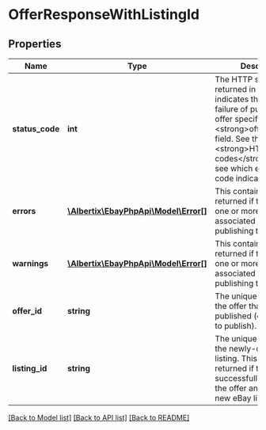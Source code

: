# OfferResponseWithListingId

## Properties
Name | Type | Description | Notes
------------ | ------------- | ------------- | -------------
**status_code** | **int** | The HTTP status code returned in this field indicates the success or failure of publishing the offer specified in the &lt;strong&gt;offerId&lt;/strong&gt; field. See the &lt;strong&gt;HTTP status codes&lt;/strong&gt; table to see which each status code indicates. | [optional] 
**errors** | [**\Albertix\EbayPhpApi\Model\Error[]**](Error.md) | This container will be returned if there were one or more errors associated with publishing the offer. | [optional] 
**warnings** | [**\Albertix\EbayPhpApi\Model\Error[]**](Error.md) | This container will be returned if there were one or more warnings associated with publishing the offer. | [optional] 
**offer_id** | **string** | The unique identifier of the offer that the seller published (or attempted to publish). | [optional] 
**listing_id** | **string** | The unique identifier of the newly-created eBay listing. This field is only returned if the seller successfully published the offer and created the new eBay listing. | [optional] 

[[Back to Model list]](../README.md#documentation-for-models) [[Back to API list]](../README.md#documentation-for-api-endpoints) [[Back to README]](../README.md)


